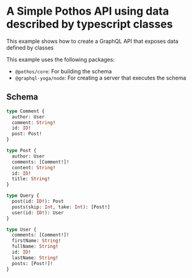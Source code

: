 # A Simple Pothos API using data described by typescript classes

This example shows how to create a GraphQL API that exposes data defined by classes

This example uses the following packages:

- `@pothos/core`: For building the schema
- `@graphql-yoga/node`: For creating a server that executes the schema

## Schema

```graphql
type Comment {
  author: User
  comment: String!
  id: ID!
  post: Post!
}

type Post {
  author: User
  comments: [Comment!]!
  content: String!
  id: ID!
  title: String!
}

type Query {
  post(id: ID!): Post
  posts(skip: Int, take: Int): [Post!]
  user(id: ID!): User
}

type User {
  comments: [Comment!]!
  firstName: String!
  fullName: String!
  id: ID!
  lastName: String!
  posts: [Post!]!
}
```
